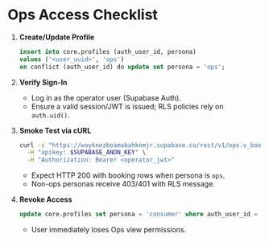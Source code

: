 # Ops Access Checklist

1. **Create/Update Profile**
   ```sql
   insert into core.profiles (auth_user_id, persona)
   values ('<user_uuid>', 'ops')
   on conflict (auth_user_id) do update set persona = 'ops';
   ```

2. **Verify Sign-In**
   - Log in as the operator user (Supabase Auth).
   - Ensure a valid session/JWT is issued; RLS policies rely on `auth.uid()`.

3. **Smoke Test via cURL**
   ```sh
   curl -s "https://woyknezboamabahknmjr.supabase.co/rest/v1/ops.v_bookings?select=id,status" \
     -H "apikey: $SUPABASE_ANON_KEY" \
     -H "Authorization: Bearer <operator_jwt>"
   ```
   - Expect HTTP 200 with booking rows when persona is `ops`.
   - Non-ops personas receive 403/401 with RLS message.

4. **Revoke Access**
   ```sql
   update core.profiles set persona = 'consumer' where auth_user_id = '<user_uuid>';
   ```
   - User immediately loses Ops view permissions.
